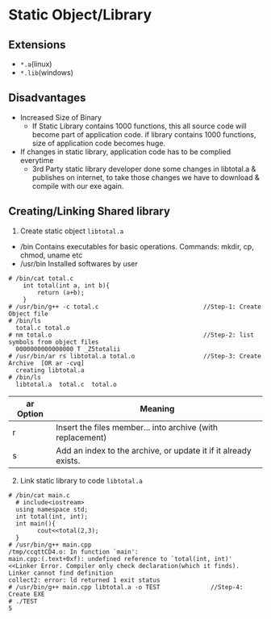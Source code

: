 # Static Object/Library
## Extensions
- `*.a`(linux)
- `*.lib`(windows)

## Disadvantages  
- Increased Size of Binary
  - If Static Library contains 1000 functions, this all source code will become part of application code. if library contains 1000 functions, size of application code becomes huge.
- If changes in static library, application code has to be complied everytime
  - 3rd Party static library developer done some changes in libtotal.a & publishes on internet, to take those changes we have to download & compile with our exe again.

## Creating/Linking Shared library
1. Create static object `libtotal.a`
- /bin Contains executables for basic operations. Commands: mkdir, cp, chmod, uname etc
- /usr/bin Installed softwares by user
```
# /bin/cat total.c                  
    int total(int a, int b){
        return (a+b);
    }
# /usr/bin/g++ -c total.c                             //Step-1: Create Object file
# /bin/ls
  total.c total.o
# nm total.o                                          //Step-2: list symbols from object files 
  0000000000000000 T _Z5totalii
# /usr/bin/ar rs libtotal.a total.o                   //Step-3: Create Archive  [OR ar -cvq]
  creating libtotal.a
# /bin/ls
  libtotal.a  total.c  total.o
```

| ar Option | Meaning |
| --- | --- |
| r | Insert the files member... into archive (with replacement) |
| s | Add an index to the archive, or update it if it already exists. |

2. Link static library to code `libtotal.a`
```
# /bin/cat main.c
  # include<iostream>
  using namespace std;
  int total(int, int);
  int main(){
        cout<<total(2,3);
  }
# /usr/bin/g++ main.cpp
/tmp/ccqttCD4.o: In function `main':
main.cpp:(.text+0xf): undefined reference to `total(int, int)'      <<Linker Error. Compiler only check declaration(which it finds). Linker cannot find definition
collect2: error: ld returned 1 exit status
# /usr/bin/g++ main.cpp libtotal.a -o TEST              //Step-4: Create EXE
# ./TEST
5
```
